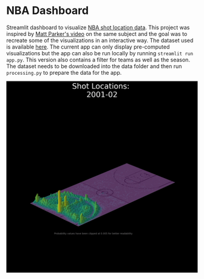 # NBA Dashboard
Streamlit dashboard to visualize [NBA shot location data](https://nba-shot-data-dashboard.streamlit.app/).
This project was inspired by [Matt Parker's video](https://www.youtube.com/watch?v=yh5c3duQQ1w&t=202s&ab_channel=Stand-upMaths) on the same subject and the goal was to recreate some of the visualizations in an interactive way. The dataset used is available [here](https://data.world/sportsvizsunday/june-2020-nba-shots-1997-2019). The current app can only display pre-computed visualizations but the app can also be run locally by running `streamlit run app.py`. This version also contains a filter for teams as well as the season. The dataset needs to be downloaded into the data folder and then run `processing.py` to prepare the data for the app.

 ![](https://github.com/Ryusei97/NBA-Shot-Data-Dashboard/blob/main/figures/All%20Data/bar_plot.gif)
